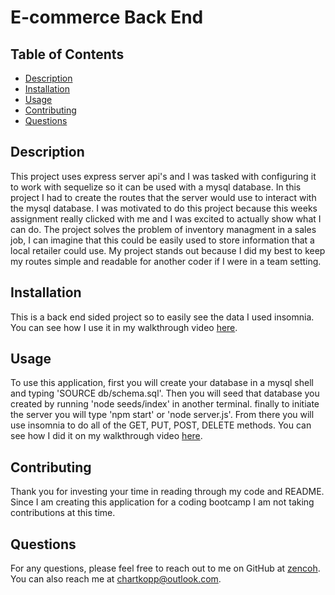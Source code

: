 # E-commerce Back End

## Table of Contents
* [Description](#description)
* [Installation](#installation)
* [Usage](#usage)
* [Contributing](#contributing)
* [Questions](#questions)

## Description
This project uses express server api's and I was tasked with configuring it to work with sequelize so it can be used with a mysql database. In this project I had to create the routes that the server would use to interact with the mysql database. I was motivated to do this project because this weeks assignment really clicked with me and I was excited to actually show what I can do. The project solves the problem of inventory managment in a sales job, I can imagine that this could be easily used to store information that a local retailer could use. My project stands out because I did my best to keep my routes simple and readable for another coder if I were in a team setting.

## Installation
This is a back end sided project so to easily see the data I used insomnia. You can see how I use it in my walkthrough video [here](https://drive.google.com/file/d/1RJhfSobIXw14k7xUEkVtWdome0OXvFjk/view).

## Usage
To use this application, first you will create your database in a mysql shell and typing 'SOURCE db/schema.sql'. Then you will seed that database you created by running 'node seeds/index' in another terminal. finally to initiate the server you will type 'npm start' or 'node server.js'. From there you will use insomnia to do all of the GET, PUT, POST, DELETE methods. You can see how I did it on my walkthrough video [here](https://drive.google.com/file/d/1RJhfSobIXw14k7xUEkVtWdome0OXvFjk/view).

## Contributing
Thank you for investing your time in reading through my code and README. Since I am creating this application for a coding bootcamp I am not taking contributions at this time.

## Questions
For any questions, please feel free to reach out to me on GitHub at [zencoh](https://github.com/zencoh). You can also reach me at chartkopp@outlook.com.
